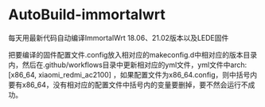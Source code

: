 # AutoBuild-immortalwrt
每天用最新代码自动编译ImmortalWrt 18.06、21.02版本以及LEDE固件

把要编译的固件配置文件.config放入相对应的makeconfig.d中相对应的版本目录内，然后在.github/workflows目录中更新相对应的yml文件，yml文件中arch: [x86_64, xiaomi_redmi_ac2100]
，如果配置文件为x86_64.config，则中括号内要有x86_64，没有相对应的配置文件中括号内的变量要删掉，要不然会运行不成功。
